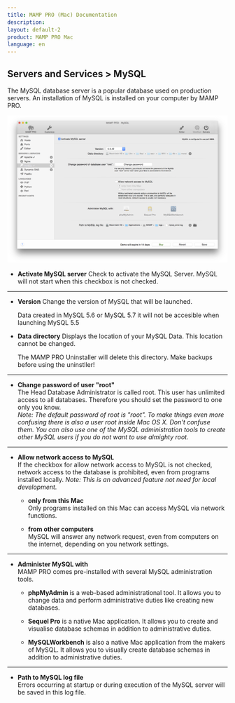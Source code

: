 ```yaml
---
title: MAMP PRO (Mac) Documentation
description: 
layout: default-2
product: MAMP PRO Mac
language: en
---
```


## Servers and Services > MySQL

The MySQL database server is a popular database used on production servers. An installation of MySQL is installed on your computer by MAMP PRO.

![MAMP](MySQL.png)


*  **Activate MySQL server**
   Check to activate the MySQL Server. MySQL will not start when this checkbox is not checked.

---

*  **Version**
   Change the version of MySQL that will be launched.
   <div class="alert" role="alert">
   Data created in MySQL 5.6 or MySQL 5.7 it will not be accesible when launching MySQL 5.5 
   </div>

*  **Data directory** 
   Displays the location of your MySQL Data. This location cannot be changed.
   <div class="alert" role="alert">
   The MAMP PRO Uninstaller will delete this directory. Make backups before using the uninstller!
   </div>

---

*  **Change password of user "root"**  
   The Head Database Administrator is called root. This user has unlimited access to all databases.
   Therefore you should set the password to one only you know.  
   *Note: The default password of root is "root". To make things even more confusing there is also a user root inside Mac OS X.
    Don't confuse them. You can also use one of the MySQL administration tools to create other MySQL users if you do not want
    to use almighty root.*

---

*  **Allow network access to MySQL**  
   If the checkbox for allow network access to MySQL is not checked, network access to the database is prohibited,
   even from programs installed locally.
   *Note: This is an advanced feature not need for local development.*
 
    *  **only from this Mac**  
       Only programs installed on this Mac can access MySQL via network functions.

    *  **from other computers**  
       MySQL will answer any network request, even from computers on the internet, depending on you network settings.

---

*  **Administer MySQL with**  
   MAMP PRO comes pre-installed with several MySQL administration tools.

    *  **phpMyAdmin** is a web-based administrational tool. It allows you to change data and perform administrative duties
       like creating new databases.

    *  **Sequel Pro** is a native Mac application. It allows you to create and visualise database schemas in addition
       to administrative duties.

    *  **MySQLWorkbench** is also a native Mac application from the makers of MySQL. It allows you to visually create database
       schemas in addition to administrative duties.

---

*  **Path to MySQL log file**  
   Errors occurring at startup or during execution of the MySQL server will be saved in this log file.
